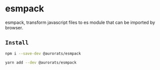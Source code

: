 # esmpack
esmpack, transform javascript files to es module that can be imported by browser.

## `Install`

``` bash
npm i --save-dev @aurorats/esmpack
```

``` bash
yarn add --dev @aurorats/esmpack
```
